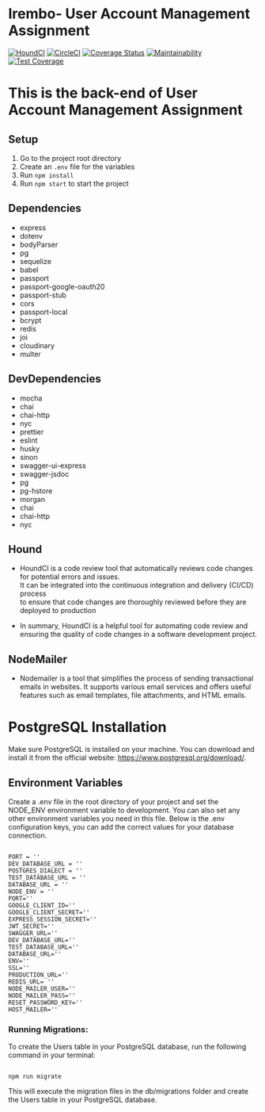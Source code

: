 # Irembo- User Account Management Assignment

[![HoundCI](https://img.shields.io/badge/style--blue.svg?label=HoundCI&logo=eslint&style=flat)](https://houndci.com) [![CircleCI](https://dl.circleci.com/status-badge/img/gh/atlp-rwanda/Team-Sostene-E-commerce-bn/tree/develop.svg?style=svg)](https://dl.circleci.com/status-badge/redirect/gh/atlp-rwanda/Team-Sostene-E-commerce-bn/tree/develop) [![Coverage Status](https://coveralls.io/repos/github/atlp-rwanda/Team-Sostene-E-commerce-bn/badge.svg?branch=develop)](https://coveralls.io/github/atlp-rwanda/Team-Sostene-E-commerce-bn?branch=develop) [![Maintainability](https://api.codeclimate.com/v1/badges/484e0e60c2f2168ac6f0/maintainability)](https://codeclimate.com/github/atlp-rwanda/Team-Sostene-E-commerce-bn/maintainability)  [![Test Coverage](https://api.codeclimate.com/v1/badges/484e0e60c2f2168ac6f0/test_coverage)](https://codeclimate.com/github/atlp-rwanda/Team-Sostene-E-commerce-bn/test_coverage)

# This is the back-end of User Account Management Assignment

## Setup

1. Go to the project root directory
2. Create an `.env` file for the variables
3. Run `npm install`
4. Run `npm start` to start the project

## Dependencies
- express
- dotenv
- bodyParser
- pg
- sequelize
- babel
- passport
- passport-google-oauth20
- passport-stub
- cors
- passport-local
- bcrypt
- redis
- joi
- cloudinary
- multer

## DevDependencies
- mocha
- chai
- chai-http
- nyc
- prettier
- eslint
- husky
- sinon
- swagger-ui-express
- swagger-jsdoc
- pg
- pg-hstore
- morgan
- chai
- chai-http
- nyc

## Hound 
- HoundCI is a code review tool that automatically reviews code changes for potential errors and issues.<br>It can be integrated into the continuous integration and delivery (CI/CD) process <br> to ensure that code changes are thoroughly reviewed before they are deployed to production

- In summary, HoundCI is a helpful tool for automating code review and ensuring the quality of code changes in a software development project.

## NodeMailer
- Nodemailer is a tool that simplifies the process of sending transactional emails in websites. It supports various email services and offers useful features such as email templates, file attachments, and HTML emails.

# PostgreSQL Installation

Make sure PostgreSQL is installed on your machine. You can download and install it from the official website: https://www.postgresql.org/download/.

## Environment Variables

Create a .env file in the root directory of your project and set the NODE_ENV environment variable to development. You can also set any other environment variables you need in this file. Below is the .env configuration keys, you can add the correct values for your database connection.
```

PORT = ''
DEV_DATABASE_URL = ''
POSTGRES_DIALECT = ''
TEST_DATABASE_URL = ''
DATABASE_URL = ''
NODE_ENV = ''
PORT=''
GOOGLE_CLIENT_ID=''
GOOGLE_CLIENT_SECRET=''
EXPRESS_SESSION_SECRET=''
JWT_SECRET=''
SWAGGER_URL='' 
DEV_DATABASE_URL=''
TEST_DATABASE_URL=''
DATABASE_URL=''
ENV=''
SSL=''
PRODUCTION_URL=''
REDIS_URL= ''
NODE_MAILER_USER=''
NODE_MAILER_PASS=''
RESET_PASSWORD_KEY=''
HOST_MAILER=''

```

### Running Migrations:

To create the Users table in your PostgreSQL database, run the following command in your terminal:
```

npm run migrate

```
This will execute the migration files in the db/migrations folder and create the Users table in your PostgreSQL database.
